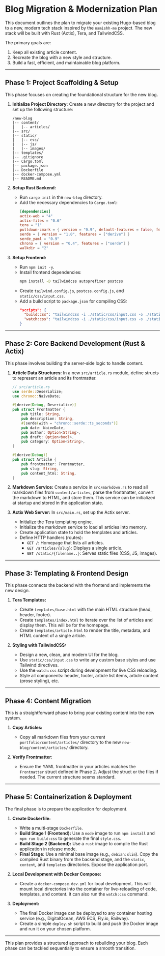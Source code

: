 # Blog Migration & Modernization Plan

This document outlines the plan to migrate your existing Hugo-based blog to a new, modern tech stack inspired by the `namishh-me` project. The new stack will be built with Rust (Actix), Tera, and TailwindCSS.

The primary goals are:

1.  Keep all existing article content.
2.  Recreate the blog with a new style and structure.
3.  Build a fast, efficient, and maintainable blog platform.

---

## **Phase 1: Project Scaffolding & Setup**

This phase focuses on creating the foundational structure for the new blog.

1.  **Initialize Project Directory:**
    Create a new directory for the project and set up the following structure:

    ```
    /new-blog
    |-- content/
    |   |-- articles/
    |-- src/
    |-- static/
    |   |-- css/
    |   |-- js/
    |   |-- images/
    |-- templates/
    |-- .gitignore
    |-- Cargo.toml
    |-- package.json
    |-- Dockerfile
    |-- docker-compose.yml
    |-- README.md
    ```

2.  **Setup Rust Backend:**

    - Run `cargo init` in the `new-blog` directory.
    - Add the necessary dependencies to `Cargo.toml`:
      ```toml
      [dependencies]
      actix-web = "4"
      actix-files = "0.6"
      tera = "1"
      pulldown-cmark = { version = "0.9", default-features = false, features = ["html"] }
      serde = { version = "1.0", features = ["derive"] }
      serde_yaml = "0.9"
      chrono = { version = "0.4", features = ["serde"] }
      walkdir = "2"
      ```

3.  **Setup Frontend:**
    - Run `npm init -y`.
    - Install frontend dependencies:
      ```bash
      npm install -D tailwindcss autoprefixer postcss
      ```
    - Create `tailwind.config.js`, `postcss.config.js`, and `static/css/input.css`.
    - Add a build script to `package.json` for compiling CSS:
      ```json
      "scripts": {
        "build:css": "tailwindcss -i ./static/css/input.css -o ./static/css/style.css",
        "watch:css": "tailwindcss -i ./static/css/input.css -o ./static/css/style.css --watch"
      }
      ```

---

## **Phase 2: Core Backend Development (Rust & Actix)**

This phase involves building the server-side logic to handle content.

1.  **Article Data Structures:**
    In a new `src/article.rs` module, define structs to represent an article and its frontmatter.

    ```rust
    // src/article.rs
    use serde::Deserialize;
    use chrono::NaiveDate;

    #[derive(Debug, Deserialize)]
    pub struct Frontmatter {
        pub title: String,
        pub description: String,
        #[serde(with = "chrono::serde::ts_seconds")]
        pub date: NaiveDate,
        pub author: Option<String>,
        pub draft: Option<bool>,
        pub category: Option<String>,
    }

    #[derive(Debug)]
    pub struct Article {
        pub frontmatter: Frontmatter,
        pub slug: String,
        pub content_html: String,
    }
    ```

2.  **Markdown Service:**
    Create a service in `src/markdown.rs` to read all markdown files from `content/articles`, parse the frontmatter, convert the markdown to HTML, and store them. This service can be initialized at startup and stored in the application state.

3.  **Actix Web Server:**
    In `src/main.rs`, set up the Actix server.
    - Initialize the Tera templating engine.
    - Initialize the markdown service to load all articles into memory.
    - Create application state to hold the templates and articles.
    - Define HTTP handlers (routes):
      - `GET /`: Homepage that lists all articles.
      - `GET /articles/{slug}`: Displays a single article.
      - `GET /static/{filename..}`: Serves static files (CSS, JS, images).

---

## **Phase 3: Templating & Frontend Design**

This phase connects the backend with the frontend and implements the new design.

1.  **Tera Templates:**

    - Create `templates/base.html` with the main HTML structure (head, header, footer).
    - Create `templates/index.html` to iterate over the list of articles and display them. This will be for the homepage.
    - Create `templates/article.html` to render the title, metadata, and HTML content of a single article.

2.  **Styling with TailwindCSS:**
    - Design a new, clean, and modern UI for the blog.
    - Use `static/css/input.css` to write any custom base styles and use Tailwind directives.
    - Use the `watch:css` script during development for live CSS reloading.
    - Style all components: header, footer, article list items, article content (prose styling), etc.

---

## **Phase 4: Content Migration**

This is a straightforward phase to bring your existing content into the new system.

1.  **Copy Articles:**

    - Copy all markdown files from your current `portfolio/content/articles/` directory to the new `new-blog/content/articles/` directory.

2.  **Verify Frontmatter:**
    - Ensure the YAML frontmatter in your articles matches the `Frontmatter` struct defined in Phase 2. Adjust the struct or the files if needed. The current structure seems standard.

---

## **Phase 5: Containerization & Deployment**

The final phase is to prepare the application for deployment.

1.  **Create Dockerfile:**

    - Write a multi-stage `Dockerfile`.
    - **Build Stage 1 (Frontend):** Use a `node` image to run `npm install` and `npm run build:css` to generate the final `style.css`.
    - **Build Stage 2 (Backend):** Use a `rust` image to compile the Rust application in release mode.
    - **Final Stage:** Use a minimal base image (e.g., `debian:slim`). Copy the compiled Rust binary from the backend stage, and the `static`, `content`, and `templates` directories. Expose the application port.

2.  **Local Development with Docker Compose:**

    - Create a `docker-compose.dev.yml` for local development. This will mount local directories into the container for live-reloading of code, templates, and content. It can also run the `watch:css` command.

3.  **Deployment:**
    - The final Docker image can be deployed to any container hosting service (e.g., DigitalOcean, AWS ECS, Fly.io, Railway).
    - Create a simple `deploy.sh` script to build and push the Docker image and run it on your chosen platform.

---

This plan provides a structured approach to rebuilding your blog. Each phase can be tackled sequentially to ensure a smooth transition.
